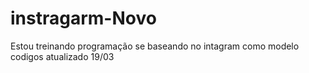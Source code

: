 # instragarm-Novo
Estou treinando programação se baseando no intagram como modelo 
codigos atualizado 19/03
